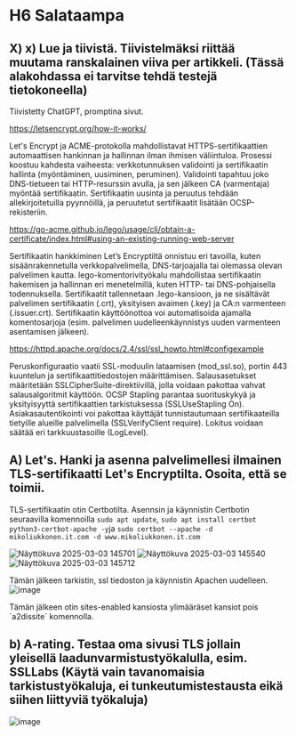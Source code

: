 # H6 Salataampa

## X) x) Lue ja tiivistä. Tiivistelmäksi riittää muutama ranskalainen viiva per artikkeli. (Tässä alakohdassa ei tarvitse tehdä testejä tietokoneella)
Tiivistetty ChatGPT, promptina sivut.

https://letsencrypt.org/how-it-works/

Let's Encrypt ja ACME-protokolla mahdollistavat HTTPS-sertifikaattien automaattisen hankinnan ja hallinnan ilman ihmisen väliintuloa.
Prosessi koostuu kahdesta vaiheesta: verkkotunnuksen validointi ja sertifikaatin hallinta (myöntäminen, uusiminen, peruminen).
Validointi tapahtuu joko DNS-tietueen tai HTTP-resurssin avulla, ja sen jälkeen CA (varmentaja) myöntää sertifikaatin.
Sertifikaatin uusinta ja peruutus tehdään allekirjoitetuilla pyynnöillä, ja peruutetut sertifikaatit lisätään OCSP-rekisteriin.

https://go-acme.github.io/lego/usage/cli/obtain-a-certificate/index.html#using-an-existing-running-web-server

Sertifikaatin hankkiminen Let’s Encryptiltä onnistuu eri tavoilla, kuten sisäänrakennetulla verkkopalvelimella, DNS-tarjoajalla tai olemassa olevan palvelimen kautta.
lego-komentorivityökalu mahdollistaa sertifikaatin hakemisen ja hallinnan eri menetelmillä, kuten HTTP- tai DNS-pohjaisella todennuksella.
Sertifikaatit tallennetaan .lego-kansioon, ja ne sisältävät palvelimen sertifikaatin (.crt), yksityisen avaimen (.key) ja CA:n varmenteen (.issuer.crt).
Sertifikaatin käyttöönottoa voi automatisoida ajamalla komentosarjoja (esim. palvelimen uudelleenkäynnistys uuden varmenteen asentamisen jälkeen).

https://httpd.apache.org/docs/2.4/ssl/ssl_howto.html#configexample

Peruskonfiguraatio vaatii SSL-moduulin lataamisen (mod_ssl.so), portin 443 kuuntelun ja sertifikaattitiedostojen määrittämisen.
Salausasetukset määritetään SSLCipherSuite-direktiivillä, jolla voidaan pakottaa vahvat salausalgoritmit käyttöön.
OCSP Stapling parantaa suorituskykyä ja yksityisyyttä sertifikaattien tarkistuksessa (SSLUseStapling On).
Asiakasautentikointi voi pakottaa käyttäjät tunnistautumaan sertifikaateilla tietyille alueille palvelimella (SSLVerifyClient require).
Lokitus voidaan säätää eri tarkkuustasoille (LogLevel).

## A) Let's. Hanki ja asenna palvelimellesi ilmainen TLS-sertifikaatti Let's Encryptilta. Osoita, että se toimii.
TLS-sertifikaatin otin Certbotilta.
Asennsin ja käynnistin Certbotin seuraavilla komennoilla `sudo apt update`, `sudo apt install certbot python3-certbot-apache -y`ja `sudo certbot --apache -d mikoliukkonen.it.com -d www.mikoliukkonen.it.com`

![Näyttökuva 2025-03-03 145701](https://github.com/user-attachments/assets/f96d9750-97ab-44a0-8c04-268867516e67)
![Näyttökuva 2025-03-03 145540](https://github.com/user-attachments/assets/70cff441-ff57-436f-aac4-c8178c5773ed)
![Näyttökuva 2025-03-03 145712](https://github.com/user-attachments/assets/4d2d6cf4-052b-40dd-a189-710372d23e75)

Tämän jälkeen tarkistin, ssl tiedoston ja käynnistin Apachen uudelleen.
![image](https://github.com/user-attachments/assets/67c61c43-b482-43fd-9310-977a77a590d2)

Tämän jälkeen otin sites-enabled kansiosta ylimääräset kansiot pois ´a2dissite´ komennolla.

## b) A-rating. Testaa oma sivusi TLS jollain yleisellä laadunvarmistustyökalulla, esim. SSLLabs (Käytä vain tavanomaisia tarkistustyökaluja, ei tunkeutumistestausta eikä siihen liittyviä työkaluja)
![image](https://github.com/user-attachments/assets/c34e98e1-8d05-44a8-acaf-4d83f7e12100)



